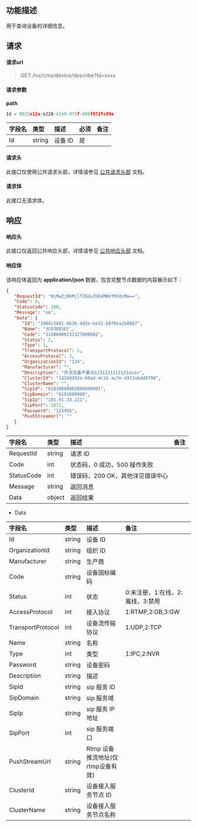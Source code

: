 ## 功能描述

用于查询设备的详细信息。

## 请求

#### 请求url

> GET /ivc/cms/device/describe?Id=xxxx

#### 请求参数

**path**

```js
Id = 0022c12a-e220-42e0-975f-800f872fc89e
```

| 字段名 | 类型   | 描述   | 必须 | 备注 |
| :----- | :----- | :----- | :--- | :--- |
| Id     | string | 设备 ID | 是   |      |


#### 请求头

此接口仅使用公共请求头部，详情请参见 [公共请求头部](https://cloud.tencent.com/document/product/1344/50451) 文档。

#### 请求体

此接口无请求体。

## 响应

#### 响应头

此接口仅返回公共响应头部，详情请参见 [公共响应头部](https://cloud.tencent.com/document/product/1344/50452) 文档。

#### 响应体

该响应体返回为 **application/json** 数据，包含完整节点数据的内容展示如下：

```json
{
   "RequestId": "NjMwZjBkMjlfZGUxZGE4MWVfMF8zMw==",
   "Code": 0,
   "StatusCode": 200,
   "Message": "ok",
   "Data": {
      "Id": "100423881-6636-4d5e-be31-b076ba1b88b7",
      "Name": "大华球机03",
      "Code": "31000000231327000002",
      "Status": 2,
      "Type": 1,
      "TransportProtocol": 1,
      "AccessProtocol": 2,
      "OrganizationId": "124",
      "Manufacturer": "",
      "Description": "开流设备不要动1231221212121asas",
      "ClusterId": "14169d92e-60ad-4c16-ac7e-d313abdd0790",
      "ClusterName": "",
      "SipId": "61010000002000000001",
      "SipDomain": "6101000000",
      "SipIp": "101.91.33.221",
      "SipPort": 5871,
      "Password": "123456",
      "PushStreamUrl": ""
   }
}
```

| 字段名     | 类型   | 描述                             | 备注 |
| :--------- | :----- | :------------------------------- | :--- |
| RequestId  | string | 请求 ID                           |      |
| Code       | int    | 状态码，0 成功，500 操作失败     |      |
| StatusCode | int    | 错误码，200 OK，其他详见错误中心 |      |
| Message    | string | 返回消息                         |      |
| Data       | object | 返回结果                         |      |

+ Data

| 字段名            | 类型   | 描述                             | 备注                             |
| :---------------- | :----- | :------------------------------- | :------------------------------- |
| Id                | string | 设备 ID                           |                                  |
| OrganizationId    | string | 组织 ID                           |                                  |
| Manufacturer      | string | 生产商                           |                                  |
| Code              | string | 设备国标编码                     |                                  |
| Status            | int    | 状态                             | 0:未注册，1:在线，2:离线，3:禁用 |
| AccessProtocol    | int    | 接入协议                         | 1:RTMP,2:GB,3:GW                 |
| TransportProtocol | int    | 设备流传输协议                   | 1:UDP,2:TCP                      |
| Name              | string | 名称                             |                                  |
| Type              | int    | 类型                             | 1:IPC,2:NVR                      |
| Password          | string | 设备密码                         |                                  |
| Description       | string | 描述                             |                                  |
| SipId             | string | sip 服务 ID                        |                                  |
| SipDomain         | string | sip 服务域                        |                                  |
| SipIp             | string | sip 服务 IP 地址                    |                                  |
| SipPort           | int    | sip 服务端口                      |                                  |
| PushStreamUrl     | string | Rtmp 设备推流地址(仅rtmp设备有效) |                                  |
| ClusterId         | string | 设备接入服务节点 ID              |                                  |
| ClusterName       | string | 设备接入服务节点名称             |                                  |
